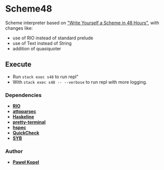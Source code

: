 # Scheme48
Scheme interpreter based on ["Write Yourself a Scheme in 48 Hours"](https://en.wikibooks.org/wiki/Write_Yourself_a_Scheme_in_48_Hours), with changes
like:
* use of RIO instead of standard prelude
* use of Text instead of String
* addition of quasiquoter 

## Execute  

* Run `stack exec s48` to run repl"
* With `stack exec s48 -- --verbose` to run repl with more logging.

### Dependencies
* **[RIO](https://hackage.haskell.org/package/rio)**
* **[attoparsec](https://hackage.haskell.org/package/attoparsec)**
* **[Haskeline](https://hackage.haskell.org/package/haskeline)**
* **[pretty-terminal](https://github.com/loganmac/pretty-terminal)**
* **[hspec](https://hspec.github.io)**
* **[QuickCheck](https://hackage.haskell.org/package/QuickCheck)**
* **[SYB](https://hackage.haskell.org/package/syb)**

### Author

* **[Paweł Kopel](https://github.com/PKopel)**